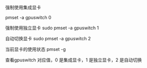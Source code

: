 强制使用集成显卡

pmset -a gpuswitch 0


强制使用独立显卡
sudo pmset -a gpuswitch 1

自动切换显卡
sudo pmset -a gpuswitch 2

当前显卡的使用状态
pmset -g

查看gpuswitch 对应值，0 是集成显卡，1 是独立显卡，2 是自动切换